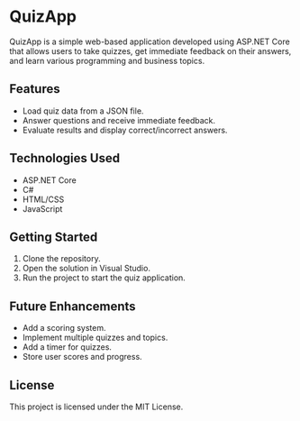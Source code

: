 # QuizApp

QuizApp is a simple web-based application developed using ASP.NET Core that allows users to take quizzes, get immediate feedback on their answers, and learn various programming and business topics.

## Features

- Load quiz data from a JSON file.
- Answer questions and receive immediate feedback.
- Evaluate results and display correct/incorrect answers.

## Technologies Used

- ASP.NET Core
- C#
- HTML/CSS
- JavaScript 

## Getting Started

1. Clone the repository.
2. Open the solution in Visual Studio.
3. Run the project to start the quiz application.

## Future Enhancements

- Add a scoring system.
- Implement multiple quizzes and topics.
- Add a timer for quizzes.
- Store user scores and progress.


## License

This project is licensed under the MIT License.
